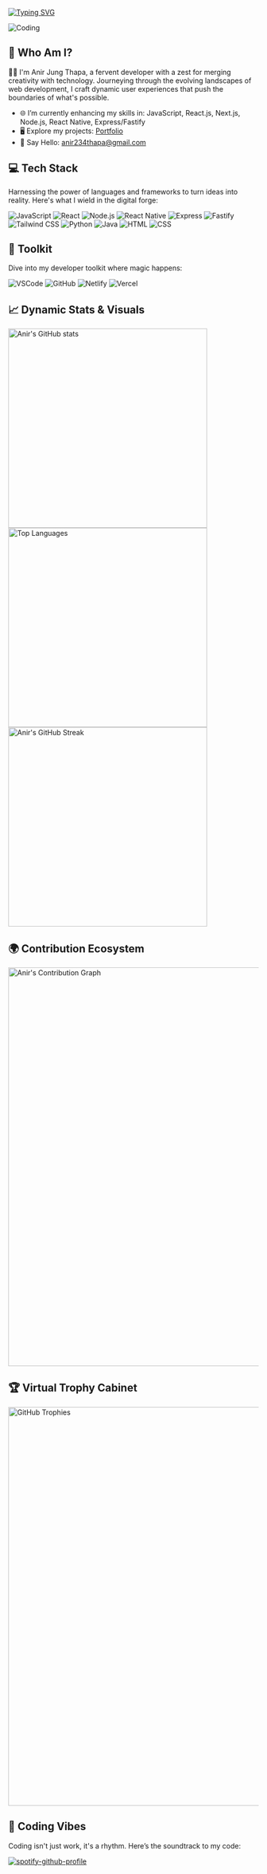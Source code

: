 [![Typing SVG](https://readme-typing-svg.herokuapp.com?font=Fira+Code&pause=1000&width=435&lines=Hi+there%2C+I'm+Anir+Jung+Thapa!👋)](https://git.io/typing-svg)

![Coding](https://media.giphy.com/media/QHE5gWI0QjqF2/giphy.gif)

## 🚀 Who Am I?
👨‍💻 I'm Anir Jung Thapa, a fervent developer with a zest for merging creativity with technology. Journeying through the evolving landscapes of web development, I craft dynamic user experiences that push the boundaries of what's possible.

- 🌐 I’m currently enhancing my skills in: JavaScript, React.js, Next.js, Node.js, React Native, Express/Fastify
- 🖥️ Explore my projects: [Portfolio](http://anirjungthapa.com.np/)
- 📧 Say Hello: [anir234thapa@gmail.com](mailto:anir234thapa@gmail.com)

## 💻 Tech Stack
Harnessing the power of languages and frameworks to turn ideas into reality. Here's what I wield in the digital forge:

![JavaScript](https://img.shields.io/badge/-JavaScript-F7DF1E?style=for-the-badge&logo=javascript&logoColor=black)
![React](https://img.shields.io/badge/-React-61DAFB?style=for-the-badge&logo=react&logoColor=black)
![Node.js](https://img.shields.io/badge/-Node.js-339933?style=for-the-badge&logo=node.js&logoColor=white)
![React Native](https://img.shields.io/badge/-React_Native-61DAFB?style=for-the-badge&logo=react&logoColor=white)
![Express](https://img.shields.io/badge/-Express-000000?style=for-the-badge&logo=express&logoColor=white)
![Fastify](https://img.shields.io/badge/-Fastify-000000?style=for-the-badge&logo=fastify&logoColor=white)
![Tailwind CSS](https://img.shields.io/badge/-Tailwind_CSS-38B2AC?style=for-the-badge&logo=tailwind-css&logoColor=white)
![Python](https://img.shields.io/badge/-Python-3776AB?style=for-the-badge&logo=python&logoColor=white)
![Java](https://img.shields.io/badge/-Java-007396?style=for-the-badge&logo=java&logoColor=white)
![HTML](https://img.shields.io/badge/-HTML-E34F26?style=for-the-badge&logo=html5&logoColor=white)
![CSS](https://img.shields.io/badge/-CSS-1572B6?style=for-the-badge&logo=css3&logoColor=white)

## 🧰 Toolkit
Dive into my developer toolkit where magic happens:

![VSCode](https://img.shields.io/badge/-VSCode-007ACC?style=for-the-badge&logo=visualstudiocode&logoColor=white)
![GitHub](https://img.shields.io/badge/-GitHub-181717?style=for-the-badge&logo=github&logoColor=white)
![Netlify](https://img.shields.io/badge/-Netlify-00C7B7?style=for-the-badge&logo=netlify&logoColor=white)
![Vercel](https://img.shields.io/badge/-Vercel-black?style=for-the-badge&logo=vercel&logoColor=white)

## 📈 Dynamic Stats & Visuals

<img width="400px" src="https://github-readme-stats.vercel.app/api?username=aneer-thapa1&show_icons=true&theme=radical" alt="Anir's GitHub stats" />

<img width="400px" src="https://github-readme-stats.vercel.app/api/top-langs/?username=aneer-thapa1&layout=compact&theme=radical&langs_count=9" alt="Top Languages" />

<img width="400px" src="https://github-readme-streak-stats.herokuapp.com/?user=aneer-thapa1&theme=dark" alt="Anir's GitHub Streak" />

## 🌍 Contribution Ecosystem

<img width="800px" src="https://github-readme-activity-graph.vercel.app/graph?username=aneer-thapa1&bg_color=0d0d0d&color=5bc8c1&line=2c8f96&point=403d3d&area=true&hide_border=true" alt="Anir's Contribution Graph" />

## 🏆 Virtual Trophy Cabinet

<img width="800px" src="https://github-profile-trophy.vercel.app/?username=aneer-thapa1&theme=nord&no-frame=true&row=1&column=6" alt="GitHub Trophies" />

## 🎵 Coding Vibes
Coding isn't just work, it's a rhythm. Here’s the soundtrack to my code:

[![spotify-github-profile](https://spotify-github-profile.kittinanx.com/api/view?uid=31pqrrwmiuxklyx2kfen6pwhd3zi&cover_image=true&theme=default&show_offline=true&background_color=000000&interchange=true&bar_color=28c39c&bar_color_cover=true)](https://spotify-github-profile.kittinanx.com/api/view?uid=31pqrrwmiuxklyx2kfen6pwhd3zi&redirect=true)
